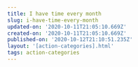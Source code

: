 ```yaml
---
title: I have time every month
slug: i-have-time-every-month
updated-on: '2020-10-11T21:05:10.669Z'
created-on: '2020-10-11T21:05:10.669Z'
published-on: '2020-10-12T21:10:51.235Z'
layout: '[action-categories].html'
tags: action-categories
---
```



